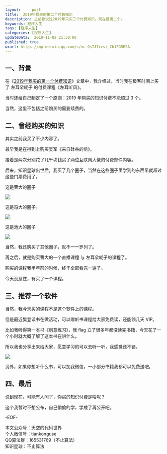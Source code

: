 ```yaml
---   
layout:     post  
title:  2019年我买的第二个付费知识  
description: 之前曾说过2019年只买三个付费知识，现在是第二个。  
keywords: 程序人生  
tags: [程序人生]    
categories: [程序人生]  
updateData:  2019-11-02 21:30:00  
published: true  
wxurl: https://mp.weixin.qq.com/s/vc-QsIJ7rcst_Ch1EG5R2A  
---  
```



## 一、背景  


在《[2019年我买的第一个付费知识](https://mp.weixin.qq.com/s/dWm_rdSxo3K2sApAzfwWVw)》文章中，我介绍过，当时我在极客时间上买了 左耳朵耗子 的付费课程《左耳听风》。  


当时还给自己制定了一个原则：2019 年购买的知识付费不能超过 3 个。  


当然，这里不包括之前购买的需要续费的。  


## 二、曾经购买的知识  


其实之前我买了不少内容了。  


最早我是在得到上购买吴军《来自硅谷的信》。 


接着是两次分别花了几千块钱买了两位互联网大佬的付费邮件内容。  


后来，知识星球出世后，我买了几个圈子，当然在这些圈子里学到的东西早就超过这些门票费用了。  


这是曹大的圈子   


![](http://res2019.tiankonguse.com/images/2019/11/02/001.jpg)  


这是冯大的圈子。  


![](http://res2019.tiankonguse.com/images/2019/11/02/002.jpg)  


这是池大的圈子  


![](http://res2019.tiankonguse.com/images/2019/11/02/003.jpg)  


当然，我还购买了其他圈子，就不一一罗列了。  


再之后，就是购买曹大的一个直播课程 与 左耳朵耗子的课程了。  


购买的课程我半年前的时候，终于全部看完一遍了。  


今天没忍住，有买了一个课程。 


## 三、推荐一个软件  


当然，我今天买的课程不是这个软件上的课程。  


但是最近樊登读书在做活动，可以赠听书课程给大家免费读，还能领几天 VIP。  


比如我听得第一本书《刻意练习》，我 flag 立了很多年都没读完书籍，今天花了一个小时就大概了解了这本书在讲什么。  


所以我也分享出来给大家，愿意学习的可以去听一听，我感觉还不错。  


![](http://res2019.tiankonguse.com/images/2019/11/02/004.jpg)  


另外，如果你想听什么书，可以加我微信，一小部分书籍我都可以免费送吧。  



## 四、最后  


说到现在，可能有人问了，你买的知识付费是啥呢？  


这个我暂时不想公布，自己偷偷的学，学成了再公开吧。  



-EOF-  


本文公众号：天空的代码世界  
个人微信号：tiankonguse  
QQ算法群：165531769（不止算法）  
知识星球：不止算法  

